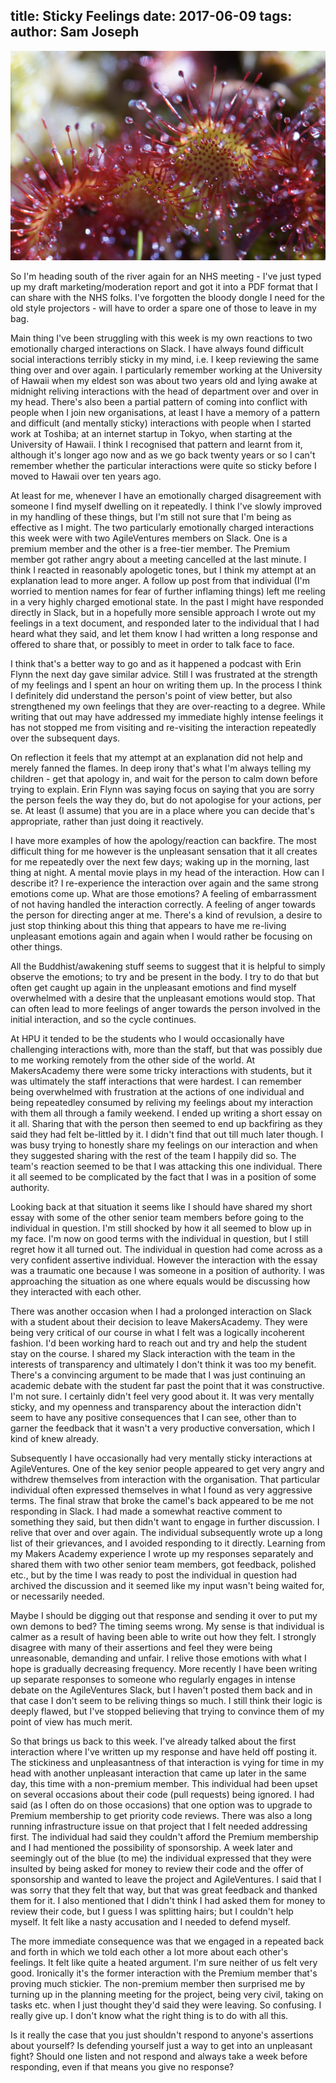 title: Sticky Feelings
date: 2017-06-09
tags: 
author: Sam Joseph
---

![sticky](/images/sticky.jpg)

So I'm heading south of the river again for an NHS meeting - I've just typed up my draft marketing/moderation report and got it into a PDF format that I can share with the NHS folks.  I've forgotten the bloody dongle I need for the old style projectors - will have to order a spare one of those to leave in my bag.

Main thing I've been struggling with this week is my own reactions to two emotionally charged interactions on Slack. I have always found difficult social interactions terribly sticky in my mind, i.e. I keep reviewing the same thing over and over again.  I particularly remember working at the University of Hawaii when my eldest son was about two years old and lying awake at midnight reliving interactions with the head of department over and over in my head.  There's also been a partial pattern of coming into conflict with people when I join new organisations, at least I have a memory of a pattern and difficult (and mentally sticky) interactions with people when I started work at Toshiba; at an internet startup in Tokyo, when starting at the University of Hawaii.  I think I recognised that pattern and learnt from it, although it's longer ago now and as we go back twenty years or so I can't remember whether the particular interactions were quite so sticky before I moved to Hawaii over ten years ago.

At least for me, whenever I have an emotionally charged disagreement with someone I find myself dwelling on it repeatedly.  I think I've slowly improved in my handling of these things, but I'm still not sure that I'm being as effective as I might.  The two particularly emotionally charged interactions this week were with two AgileVentures members on Slack.  One is a premium member and the other is a free-tier member.  The Premium member got rather angry about a meeting cancelled at the last minute.  I think I reacted in reasonably apologetic tones, but I think my attempt at an explanation lead to more anger.  A follow up post from that individual (I'm worried to mention names for fear of further inflaming things) left me reeling in a very highly charged emotional state.  In the past I might have responded directly in Slack, but in a hopefully more sensible approach I wrote out my feelings in a text document, and responded later to the individual that I had heard what they said, and let them know I had written a long response and offered to share that, or possibly to meet in order to talk face to face.

I think that's a better way to go and as it happened a podcast with Erin Flynn the next day gave similar advice.  Still I was frustrated at the strength of my feelings and I spent an hour on writing them up.  In the process I think I definitely did understand the person's point of view better, but also strengthened my own feelings that they are over-reacting to a degree.  While writing that out may have addressed my immediate highly intense feelings it has not stopped me from visiting and re-visiting the interaction repeatedly over the subsequent days.

On reflection it feels that my attempt at an explanation did not help and merely fanned the flames.  In deep irony that's what I'm always telling my children - get that apology in, and wait for the person to calm down before trying to explain.  Erin Flynn was saying focus on saying that you are sorry the person feels the way they do, but do not apologise for your actions, per se.  At least (I assume) that you are in a place where you can decide that's appropriate, rather than just doing it reactively.

I have more examples of how the apology/reaction can backfire.  The most difficult thing for me however is the unpleasant sensation that it all creates for me repeatedly over the next few days;  waking up in the morning, last thing at night.  A mental movie plays in my head of the interaction.  How can I describe it? I re-experience the interaction over again and the same strong emotions come up.  What are those emotions?  A feeling of embarrassment of not having handled the interaction correctly.  A feeling of anger towards the person for directing anger at me.  There's a kind of revulsion, a desire to just stop thinking about this thing that appears to have me re-living unpleasant emotions again and again when I would rather be focusing on other things.

All the Buddhist/awakening stuff seems to suggest that it is helpful to simply observe the emotions; to try and be present in the body. I try to do that but often get caught up again in the unpleasant emotions and find myself overwhelmed with a desire that the unpleasant emotions would stop.  That can often lead to more feelings of anger towards the person involved in the initial interaction, and so the cycle continues.

At HPU it tended to be the students who I would occasionally have challenging interactions with, more than the staff, but that was possibly due to me working remotely from the other side of the world.  At MakersAcademy there were some tricky interactions with students, but it was ultimately the staff interactions that were hardest.  I can remember being overwhelmed with frustration at the actions of one individual and being repeatedley consumed by reliving my feelings about my interaction with them all through a family weekend. I ended up writing a short essay on it all.  Sharing that with the person then seemed to end up backfiring as they said they had felt be-littled by it.  I didn't find that out till much later though.  I was busy trying to honestly share my feelings on our interaction and when they suggested sharing with the rest of the team I happily did so.  The team's reaction seemed to be that I was attacking this one individual.  There it all seemed to be complicated by the fact that I was in a position of some authority.

Looking back at that situation it seems like I should have shared my short essay with some of the other senior team members before going to the individual in question.  I'm still shocked by how it all seemed to blow up in my face.  I'm now on good terms with the individual in question, but I still regret how it all turned out.  The individual in question had come across as a very confident assertive individual.  However the interaction with the essay was a traumatic one because I was someone in a position of authority.  I was approaching the situation as one where equals would be discussing how they interacted with each other.

There was another occasion when I had a prolonged interaction on Slack with a student about their decision to leave MakersAcademy.  They were being very critical of our course in what I felt was a logically incoherent fashion.  I'd been working hard to reach out and try and help the student stay on the course.  I shared my Slack interaction with the team in the interests of transparency and ultimately I don't think it was too my benefit.  There's a convincing argument to be made that I was just continuing an academic debate with the student far past the point that it was constructive.  I'm not sure.  I certainly didn't feel very good about it.  It was very mentally sticky, and my openness and transparency about the interaction didn't seem to have any positive consequences that I can see, other than to garner the feedback that it wasn't a very productive conversation, which I kind of knew already.

Subsequently I have occasionally had very mentally sticky interactions at AgileVentures.  One of the key senior people appeared to get very angry and withdrew themselves from interaction with the organisation.  That particular individual often expressed themselves in what I found as very aggressive terms.  The final straw that broke the camel's back appeared to be me not responding in Slack. I had made a somewhat reactive comment to something they said, but then didn't want to engage in further discussion.  I relive that over and over again.  The individual subsequently wrote up a long list of their grievances, and I avoided responding to it directly.  Learning from my Makers Academy experience I wrote up my responses separately and shared them with two other senior team members, got feedback, polished etc., but by the time I was ready to post the individual in question had archived the discussion and it seemed like my input wasn't being waited for, or necessarily needed.

Maybe I should be digging out that response and sending it over to put my own demons to bed?  The timing seems wrong.  My sense is that individual is calmer as a result of having been able to write out how they felt.  I strongly disagree with many of their assertions and feel they were being unreasonable, demanding and unfair.  I relive those emotions with what I hope is gradually decreasing frequency.  More recently I have been writing up separate responses to someone who regularly engages in intense debate on the AgileVentures Slack, but I haven't posted them back and in that case I don't seem to be reliving things so much.  I still think their logic is deeply flawed, but I've stopped believing that trying to convince them of my point of view has much merit.

So that brings us back to this week.  I've already talked about the first interaction where I've written up my response and have held off posting it.  The stickiness and unpleasantness of that interaction is vying for time in my head with another unpleasant interaction that came up later in the same day, this time with a non-premium member.  This individual had been upset on several occasions about their code (pull requests) being ignored.  I had said (as I often do on those occasions) that one option was to upgrade to Premium membership to get priority code reviews.  There was also a long running infrastructure issue on that project that I felt needed addressing first.  The individual had said they couldn't afford the Premium membership and I had mentioned the possibility of sponsorship.  A week later and seemingly out of the blue (to me) the individual expressed that they were insulted by being asked for money to review their code and the offer of sponsorship and wanted to leave the project and AgileVentures.  I said that I was sorry that they felt that way, but that was great feedback and thanked them for it.  I also mentioned that I didn't think I had asked them for money to review their code, but I guess I was splitting hairs; but I couldn't help myself.  It felt like a nasty accusation and I needed to defend myself.

The more immediate consequence was that we engaged in a repeated back and forth in which we told each other a lot more about each other's feelings.  It felt like quite a heated argument.  I'm sure neither of us felt very good.  Ironically it's the former interaction with the Premium member that's proving much stickier.  The non-premium member then surprised me by turning up in the planning meeting for the project, being very civil, taking on tasks etc. when I just thought they'd said they were leaving.  So confusing.  I really give up. I don't know what the right thing is to do with all this.

Is it really the case that you just shouldn't respond to anyone's assertions about yourself?  Is defending yourself just a way to get into an unpleasant fight?  Should one listen and not respond and always take a week before responding, even if that means you give no response?
